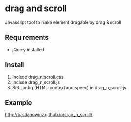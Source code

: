 # drag and scroll
Javascript tool to make element dragable by drag &amp; scroll

## Requirements
* jQuery installed

## Install
1. Include drag_n_scroll.css
2. Include drag_n_scroll.js
3. Set config (HTML-context and speed) in drag_n_scroll.js

## Example
http://bastianowicz.github.io/drag_n_scroll/